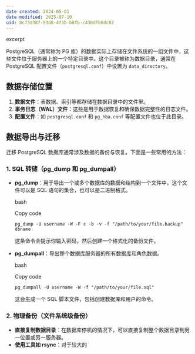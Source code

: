 ```yaml
---
date created: 2024-05-01
date modified: 2025-07-10
uid: 8c73d387-93d8-4f3b-b8fb-c430dfb0dc82
---
```


excerpt

<!-- more -->

PostgreSQL（通常称为 PG 库）的数据实际上存储在文件系统的一组文件中，这些文件位于服务器上的一个特定目录中。这个目录被称为数据目录，通常在 PostgreSQL 配置文件（`postgresql.conf`）中设置为 `data_directory`。

## 数据存储位置

1. **数据文件**：表数据、索引等都存储在数据目录中的文件里。
2. **事务日志（WAL）文件**：这些是用于数据恢复和确保数据完整性的日志文件。
3. **配置文件**：如 `postgresql.conf` 和 `pg_hba.conf` 等配置文件也位于此目录。

## 数据导出与迁移

迁移 PostgreSQL 数据库通常涉及数据的备份与恢复。下面是一些常用的方法：

### 1. SQL 转储（pg_dump 和 pg_dumpall）

- **pg_dump**：用于导出一个或多个数据库的数据和结构到一个文件中。这个文件可以是 SQL 语句的集合，也可以是二进制格式。
    

    bash

    

    Copy code

    

    `pg_dump -U username -W -F c -b -v -f "/path/to/your/file.backup" dbname`

    

    这条命令会提示你输入密码，然后创建一个格式化的备份文件。

    
- **pg_dumpall**：导出整个数据库服务器的所有数据库和角色数据。
    

    bash

    

    Copy code

    

    `pg_dumpall -U username -W -f "/path/to/your/file.sql"`

    

    这会生成一个 SQL 脚本文件，包括创建数据库和用户的命令。

    

### 2. 物理备份（文件系统级备份）

- **直接复制数据目录**：在数据库停机的情况下，可以直接复制整个数据目录到另一位置或另一服务器。
- **使用工具如 rsync**：对于较大的
